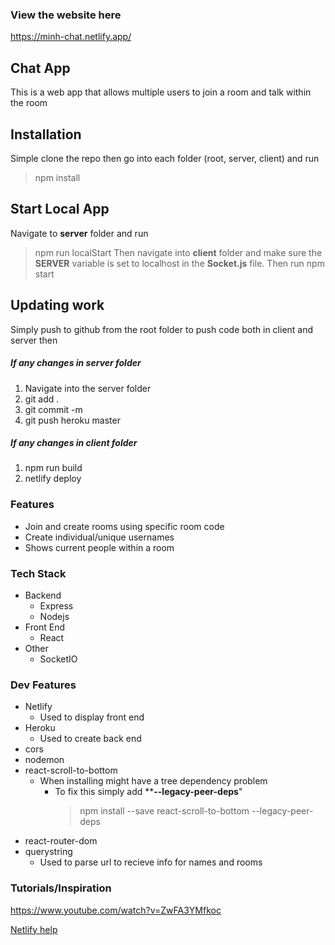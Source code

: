 ### View the website here

https://minh-chat.netlify.app/

## Chat App

This is a web app that allows multiple users to join a room and talk within the room

## Installation

Simple clone the repo then go into each folder (root, server, client) and run 
> npm install

## Start Local App

Navigate to **server** folder and run
> npm run localStart
Then navigate into **client** folder and make sure the __SERVER__ variable is set to localhost in the **__Socket.js__** file. Then run
> npm start

## Updating work

Simply push to github from the root folder to push code both in client and server then

##### If any changes in server folder
1. Navigate into the server folder
2. git add .
3. git commit -m
4. git push heroku master

##### If any changes in client folder
1. npm run build
2. netlify deploy

### Features

- Join and create rooms using specific room code
- Create individual/unique usernames
- Shows current people within a room

### Tech Stack

- Backend
  - Express
  - Nodejs
- Front End
  - React
- Other
  - SocketIO

### Dev Features

- Netlify
  - Used to display front end
- Heroku
  - Used to create back end 
- cors
- nodemon
- react-scroll-to-bottom
  - When installing might have a tree dependency problem
    - To fix this simply add **__--legacy-peer-deps__" 
      > npm install --save react-scroll-to-bottom --legacy-peer-deps 
- react-router-dom
- querystring
  - Used to parse url to recieve info for names and rooms

### Tutorials/Inspiration

https://www.youtube.com/watch?v=ZwFA3YMfkoc

[Netlify help](https://docs.netlify.com/cli/get-started/#installation)





